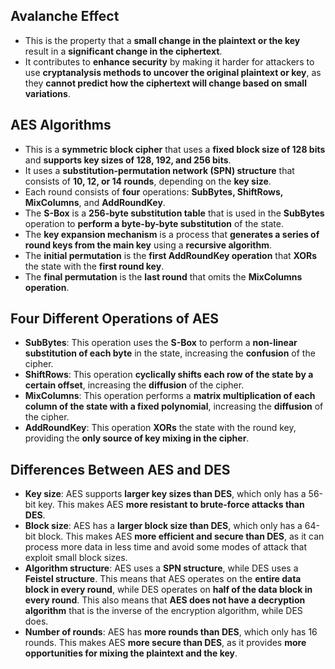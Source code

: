 ## Avalanche Effect
- This is the property that a __small change in the plaintext or the key__ result in a __significant change in the ciphertext__.
- It contributes to __enhance security__ by making it harder for attackers to use __cryptanalysis methods to uncover the original plaintext or key__, as they __cannot predict how the ciphertext will change based on small variations__.

## AES Algorithms 
- This is a __symmetric block cipher__ that uses a __fixed block size of 128 bits__ and __supports key sizes of 128, 192, and 256 bits__.
- It uses a __substitution-permutation network (SPN) structure__ that consists of __10, 12, or 14 rounds__, depending on the __key size__.
- Each round consists of __four__ operations: __SubBytes, ShiftRows, MixColumns__, and __AddRoundKey__.
- The __S-Box__ is a __256-byte substitution table__ that is used in the __SubBytes__ operation to __perform a byte-by-byte substitution__ of the state.
- The __key expansion mechanism__ is a process that __generates a series of round keys from the main key__ using a __recursive algorithm__.
- The __initial permutation__ is the __first AddRoundKey operation__ that __XORs__ the state with the __first round key__.
- The __final permutation__ is the __last round__ that omits the __MixColumns operation__.

## Four Different Operations of AES
- **SubBytes**: This operation uses the __S-Box__ to perform a __non-linear substitution of each byte__ in the state, increasing the __confusion__ of the cipher.
- **ShiftRows**: This operation __cyclically shifts each row of the state by a certain offset__, increasing the __diffusion__ of the cipher.
- **MixColumns**: This operation performs a __matrix multiplication of each column of the state with a fixed polynomial__, increasing the __diffusion__ of the cipher.
- **AddRoundKey**: This operation __XORs__ the state with the round key, providing the __only source of key mixing in the cipher__.

## Differences Between AES and DES
- **Key size**: AES supports __larger key sizes than DES__, which only has a 56-bit key. This makes AES __more resistant to brute-force attacks than DES__.
- **Block size**: AES has a __larger block size than DES__, which only has a 64-bit block. This makes AES __more efficient and secure than DES__, as it can process more data in less time and avoid some modes of attack that exploit small block sizes.
- **Algorithm structure**: AES uses a __SPN structure__, while DES uses a __Feistel structure__. This means that AES operates on the __entire data block in every round__, while DES operates on __half of the data block in every round__. This also means that __AES does not have a decryption algorithm__ that is the inverse of the encryption algorithm, while DES does.
- **Number of rounds**: AES has __more rounds than DES__, which only has 16 rounds. This makes AES __more secure than DES__, as it provides __more opportunities for mixing the plaintext and the key__.
